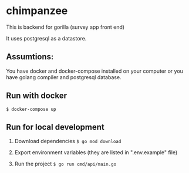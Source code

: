 # chimpanzee

This is backend for gorilla (survey app front end)

It uses postgresql as a datastore.

## Assumtions:
You have docker and docker-compose installed on your computer or you have golang compiler and postgresql database.

## Run with docker
`$ docker-compose up`

## Run for local development
1. Download dependencies
`$ go mod download`

2. Export environment variables (they are listed in ".env.example" file)

3. Run the project
`$ go run cmd/api/main.go` 
